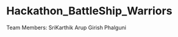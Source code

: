# Hackathon_BattleShip_Warriors
   Team Members: SriKarthik
                 Arup
                 Girish
                 Phalguni

